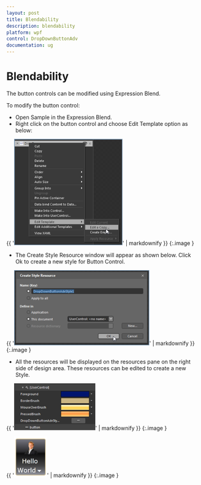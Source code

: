 ```yaml
---
layout: post
title: Blendability
description: blendability
platform: wpf
control: DropDownButtonAdv
documentation: ug
---
```


# Blendability

The button controls can be modified using Expression Blend.

To modify the button control:

* Open Sample in the Expression Blend. 
* Right click on the button control and choose Edit Template option as below:



{{ '![C:/Users/Jawahar/Desktop/sshot-4.png](Blendability_images/Blendability_img1.png)' | markdownify }}
{:.image }




* The Create Style Resource window will appear as shown below. Click Ok to create a new style for Button Control.



{{ '![C:/Users/Jawahar/Desktop/sshot-5.png](Blendability_images/Blendability_img2.png)' | markdownify }}
{:.image }




* All the resources will be displayed on the resources pane on the right side of design area. These resources can be edited to create a new Style.



{{ '![](Blendability_images/Blendability_img3.png)' | markdownify }}
{:.image }




{{ '![](Blendability_images/Blendability_img4.png)' | markdownify }}
{:.image }


